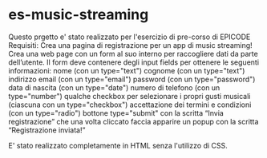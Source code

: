 # es-music-streaming
Questo prgetto e' stato realizzato per l'esercizio di pre-corso di EPICODE 
Requisiti:
Crea una pagina di registrazione per un app di music streaming!
Crea una web page con un form al suo interno per raccogliere dati da parte dell’utente.
Il form deve contenere degli input fields per ottenere le seguenti informazioni:
nome (con un type="text")
cognome (con un type="text")
indirizzo email (con un type="email")
password (con un type="password")
data di nascita (con un type="date")
numero di telefono (con un type="number")
qualche checkbox per selezionare i propri gusti musicali (ciascuna con un type="checkbox")
accettazione dei termini e condizioni (con un type="radio")
bottone type="submit" con la scritta “Invia registrazione” che una volta cliccato faccia apparire un popup con la scritta “Registrazione inviata!”

E' stato realizzato completamente in HTML senza l'utilizzo di CSS.
